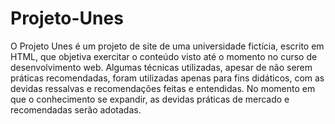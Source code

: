 # Projeto-Unes
O Projeto Unes é um projeto de site de uma universidade fictícia, escrito em HTML, que objetiva exercitar o conteúdo visto até o momento no curso de desenvolvimento web. Algumas técnicas utilizadas, apesar de não serem práticas recomendadas, foram utilizadas apenas para fins didáticos, com as devidas ressalvas e recomendações feitas e entendidas. No momento em que o conhecimento se expandir, as devidas práticas de mercado e recomendadas serão adotadas.
